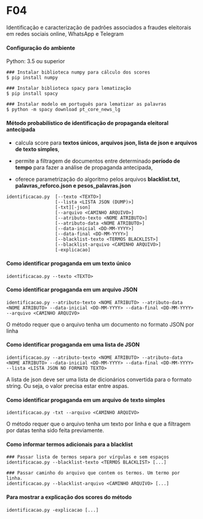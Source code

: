 # F04
Identificação e caracterização de padrões associados a fraudes eleitorais em redes sociais online, WhatsApp e Telegram

#### Configuração do ambiente
Python: 3.5 ou superior

```
### Instalar biblioteca numpy para cálculo dos scores
$ pip install numpy

### Instalar biblioteca spacy para lematização
$ pip install spacy

### Instalar modelo em português para lematizar as palavras
$ python -m spacy download pt_core_news_lg
```

#### Método probabilístico de identificação de propaganda eleitoral antecipada

- calcula score para **textos únicos, arquivos json, lista de json e arquivos de texto simples**,

- permite a filtragem de documentos entre determinado **período de tempo** para fazer a análise de propaganda antecipada,

- oferece parametrização do algoritmo pelos arquivos **blacklist.txt, palavras_reforco.json e pesos_palavras.json**

```
identificacao.py  [--texto <TEXTO>] 
                  [--lista <LISTA JSON (DUMP)>] 
                  [-txt][-json]
                  [--arquivo <CAMINHO ARQUIVO>]
                  [--atributo-texto <NOME ATRIBUTO>]
                  [--atributo-data <NOME ATRIBUTO>] 
                  [--data-inicial <DD-MM-YYYY>] 
                  [--data-final <DD-MM-YYYY>]
                  [--blacklist-texto <TERMOS BLACKLIST>] 
                  [--blacklist-arquivo <CAMINHO ARQUIVO>] 
                  [-explicacao]

```

#### Como identificar progaganda em um texto único
```
identificacao.py --texto <TEXTO>
```

#### Como identificar progaganda em um arquivo JSON
```
identificacao.py --atributo-texto <NOME ATRIBUTO> --atributo-data <NOME ATRIBUTO> --data-inicial <DD-MM-YYYY> --data-final <DD-MM-YYYY> --arquivo <CAMINHO ARQUIVO>
```

O método requer que o arquivo tenha um documento no formato JSON por linha 

#### Como identificar progaganda em uma lista de JSON
```
identificacao.py --atributo-texto <NOME ATRIBUTO> --atributo-data <NOME ATRIBUTO> --data-inicial <DD-MM-YYYY> --data-final <DD-MM-YYYY> --lista <LISTA JSON NO FORMATO TEXTO>
```

A lista de json deve ser uma lista de dicionários convertida para o formato string. Ou seja, o valor precisa estar entre aspas.

#### Como identificar progaganda em um arquivo de texto simples
```
identificacao.py -txt --arquivo <CAMINHO ARQUIVO>
```

O método requer que o arquivo tenha um texto por linha e que a filtragem por datas tenha sido feita previamente. 

#### Como informar termos adicionais para a blacklist
```
### Passar lista de termos separa por vírgulas e sem espaços
identificacao.py --blacklist-texto <TERMOS BLACKLIST> [...]

### Passar caminho do arquivo que contem os termos. Um termo por linha.
identificacao.py --blacklist-arquivo <CAMINHO ARQUIVO> [...]
```

#### Para mostrar a explicação dos scores do método 
```
identificacao.py -explicacao [...]
```
